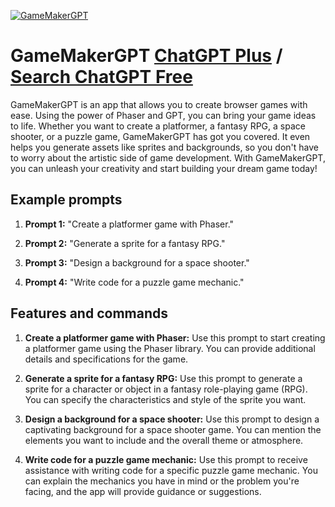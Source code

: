 
[![GameMakerGPT](https://files.oaiusercontent.com/file-SOfawnHHBqerua2mXr9458yU?se=2123-10-17T16%3A19%3A24Z&sp=r&sv=2021-08-06&sr=b&rscc=max-age%3D31536000%2C%20immutable&rscd=attachment%3B%20filename%3Dlogo-download-vector.png&sig=R6LLeJeSdfoni0upHuTHqpqBty4teqsYOhhhge5GB1g%3D)](https://chat.openai.com/g/g-NMW80Fsqb-gamemakergpt)

# GameMakerGPT [ChatGPT Plus](https://chat.openai.com/g/g-NMW80Fsqb-gamemakergpt) / [Search ChatGPT Free](https://gptcall.net/index.html#/?search=GameMakerGPT)

GameMakerGPT is an app that allows you to create browser games with ease. Using the power of Phaser and GPT, you can bring your game ideas to life. Whether you want to create a platformer, a fantasy RPG, a space shooter, or a puzzle game, GameMakerGPT has got you covered. It even helps you generate assets like sprites and backgrounds, so you don't have to worry about the artistic side of game development. With GameMakerGPT, you can unleash your creativity and start building your dream game today!

## Example prompts

1. **Prompt 1:** "Create a platformer game with Phaser."

2. **Prompt 2:** "Generate a sprite for a fantasy RPG."

3. **Prompt 3:** "Design a background for a space shooter."

4. **Prompt 4:** "Write code for a puzzle game mechanic."


## Features and commands

1. **Create a platformer game with Phaser:** Use this prompt to start creating a platformer game using the Phaser library. You can provide additional details and specifications for the game.

2. **Generate a sprite for a fantasy RPG:** Use this prompt to generate a sprite for a character or object in a fantasy role-playing game (RPG). You can specify the characteristics and style of the sprite you want.

3. **Design a background for a space shooter:** Use this prompt to design a captivating background for a space shooter game. You can mention the elements you want to include and the overall theme or atmosphere.

4. **Write code for a puzzle game mechanic:** Use this prompt to receive assistance with writing code for a specific puzzle game mechanic. You can explain the mechanics you have in mind or the problem you're facing, and the app will provide guidance or suggestions.


